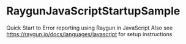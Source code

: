 # RaygunJavaScriptStartupSample
Quick Start to Error reporting using Raygun in JavaScript 
Also see https://raygun.io/docs/languages/javascript for setup instructions
